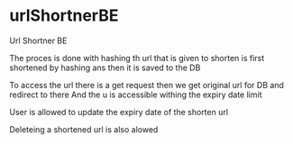 # urlShortnerBE
Url Shortner BE 


The proces is done with hashing 
th url that is given to shorten is first shortened by hashing ans then it is saved to the DB

To access the url there is a get request then we get original url for DB and redirect to there 
And the u is accessible withing the expiry date limit 

User is allowed to update the expiry date of the shorten url

Deleteing a shortened url is also alowed 

